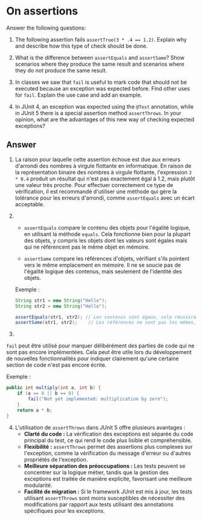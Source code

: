 # On assertions

Answer the following questions:

1. The following assertion fails `assertTrue(3 * .4 == 1.2)`. Explain why and describe how this type of check should be done.

2. What is the difference between `assertEquals` and `assertSame`? Show scenarios where they produce the same result and scenarios where they do not produce the same result.

3. In classes we saw that `fail` is useful to mark code that should not be executed because an exception was expected before. Find other uses for `fail`. Explain the use case and add an example.

4. In JUnit 4, an exception was expected using the `@Test` annotation, while in JUnit 5 there is a special assertion method `assertThrows`. In your opinion, what are the advantages of this new way of checking expected exceptions?

## Answer
1. 
   La raison pour laquelle cette assertion échoue est due aux erreurs d'arrondi des nombres à virgule flottante en informatique. En raison de la représentation binaire des nombres à virgule flottante, l'expression `3 * 0.4` produit un résultat qui n'est pas exactement égal à 1.2, mais plutôt une valeur très proche. Pour effectuer correctement ce type de vérification, il est recommandé d'utiliser une méthode qui gère la tolérance pour les erreurs d'arrondi, comme `assertEquals` avec un écart acceptable.

2. 
   - `assertEquals` compare le contenu des objets pour l'égalité logique, en utilisant la méthode `equals`. Cela fonctionne bien pour la plupart des objets, y compris les objets dont les valeurs sont égales mais qui ne référencent pas le même objet en mémoire.
   
   - `assertSame` compare les références d'objets, vérifiant s'ils pointent vers le même emplacement en mémoire. Il ne se soucie pas de l'égalité logique des contenus, mais seulement de l'identité des objets.

   Exemple :
   ```java
   String str1 = new String("Hello");
   String str2 = new String("Hello");
   
   assertEquals(str1, str2); // Les contenus sont égaux, cela réussira
   assertSame(str1, str2);    // Les références ne sont pas les mêmes, cela échouera
   ```

3.

   `fail` peut être utilisé pour marquer délibérément des parties de code qui ne sont pas encore implémentées. Cela peut être utile lors du développement de nouvelles fonctionnalités pour indiquer clairement qu'une certaine section de code n'est pas encore écrite.

   Exemple :
   ```java
   public int multiply(int a, int b) {
       if (a == 0 || b == 0) {
           fail("Not yet implemented: multiplication by zero");
       }
       return a * b;
   }
   ```

4. 
   L'utilisation de `assertThrows` dans JUnit 5 offre plusieurs avantages :
   - **Clarté du code :** La vérification des exceptions est séparée du code principal du test, ce qui rend le code plus lisible et compréhensible.
   - **Flexibilité :** `assertThrows` permet des assertions plus complexes sur l'exception, comme la vérification du message d'erreur ou d'autres propriétés de l'exception.
   - **Meilleure séparation des préoccupations :** Les tests peuvent se concentrer sur la logique métier, tandis que la gestion des exceptions est traitée de manière explicite, favorisant une meilleure modularité.
   - **Facilité de migration :** Si le framework JUnit est mis à jour, les tests utilisant `assertThrows` sont moins susceptibles de nécessiter des modifications par rapport aux tests utilisant des annotations spécifiques pour les exceptions.